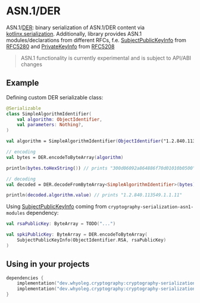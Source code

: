# ASN.1/DER

ASN.1/[DER][DER]: binary serialization of ASN.1/DER content via [kotlinx.serialization][kotlinx.serialization].
Additionally, library provides ASN.1 modules/declarations from different RFCs, f.e.
[SubjectPublicKeyInfo][SubjectPublicKeyInfo] from [RFC5280][RFC5280] and [PrivateKeyInfo][PrivateKeyInfo] from [RFC5208][RFC5208]

> ASN.1 functionality is currently experimental and is subject to API/ABI changes

## Example

Defining custom DER serializable class:

```kotlin
@Serializable
class SimpleAlgorithmIdentifier(
    val algorithm: ObjectIdentifier,
    val parameters: Nothing?,
)

val algorithm = SimpleAlgorithmIdentifier(ObjectIdentifier("1.2.840.113549.1.1.11"), null)

// encoding
val bytes = DER.encodeToByteArray(algorithm)

println(bytes.toHexString()) // prints "300d06092a864886f70d01010b0500"

// decoding
val decoded = DER.decodeFromByteArray<SimpleAlgorithmIdentifier>(bytes)

println(decoded.algorithm.value) // prints "1.2.840.113549.1.1.11"
```

Using [SubjectPublicKeyInfo][SubjectPublicKeyInfo] coming from `cryptography-serialization-asn1-modules` dependency:

```kotlin
val rsaPublicKey: ByteArray = TODO("...")

val spkiPublicKey: ByteArray = DER.encodeToByteArray(
    SubjectPublicKeyInfo(ObjectIdentifier.RSA, rsaPublicKey)
)
```

## Using in your projects

```kotlin
dependencies {
    implementation("dev.whyoleg.cryptography:cryptography-serialization-asn1:0.4.0")
    implementation("dev.whyoleg.cryptography:cryptography-serialization-asn1-modules:0.4.0")
}
```

[DER]: ../api/cryptography-serialization-asn1/dev.whyoleg.cryptography.serialization.asn1/-der/index.html

[kotlinx.serialization]: https://github.com/Kotlin/kotlinx.serialization

[SubjectPublicKeyInfo]: ../api/cryptography-serialization-asn1-modules/dev.whyoleg.cryptography.serialization.asn1.modules/-subject-public-key-info/index.html

[PrivateKeyInfo]: ../api/cryptography-serialization-asn1-modules/dev.whyoleg.cryptography.serialization.asn1.modules/-private-key-info/index.html

[RFC5280]: https://datatracker.ietf.org/doc/html/rfc5280

[RFC5208]: https://datatracker.ietf.org/doc/html/rfc5208
